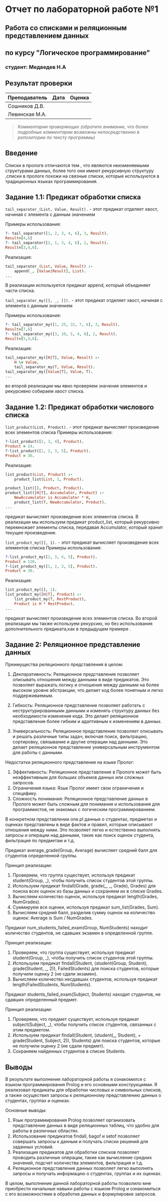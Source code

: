 # Отчет по лабораторной работе №1
## Работа со списками и реляционным представлением данных
## по курсу "Логическое программирование"

### студент: Медведев Н.А

## Результат проверки

| Преподаватель     | Дата         |  Оценка       |
|-------------------|--------------|---------------|
| Сошников Д.В. |              |               |
| Левинская М.А.|              |               |

> *Комментарии проверяющих (обратите внимание, что более подробные комментарии возможны непосредственно в репозитории по тексту программы)*


## Введение

Списки в прологе отличаются тем , что являются неизменяемыми структурами данных, более того они имеют рекурсивную структуру ,cписки в прологе похожи на связные списки, которые используются в традиционных языках программирования.

## Задание 1.1: Предикат обработки списка

`tail_separator_(List, Value, Result).` - этот предикат отделяет хвост, начиная с элемента с данным значением

Примеры использования:
```prolog
?- tail_separator([1, 2, 3, 4, 6], 3, Result).
Result=[4,6]
?- tail_separator([2, 1, 3, 4, 6], 2, Result).
Result=[3,4,6].
```

Реализация:
```prolog
tail_separator_(List, Value, Result) :- 
    append(_, [Value|Result], List).
...
```

В  реализации используется предикат append, который объединяет части списка.

`tail_separator_my([], _, []).` - этот предикат отделяет хвост, начиная с элемента с данным значением

Примеры использования:
```prolog
?- tail_separator_my([1, 25, 32, 7, 6], 3, Result).
Result=[7,6]
?- tail_separator_my([3, 10, 5, 4, 6], 2, Result).
Result=[5,4,6].
```

Реализация:
```prolog
tail_separator_my([H|T], Value, Result) :-
    H \= Value,
    tail_separator_my(T, Value, Result).
tail_separator_my([Value|T], Value, T).
...
```
во второй реализации мы явно проверяем значения элементов и рекурсивно собираем хвост списка.

## Задание 1.2: Предикат обработки числового списка
`list_product(List, Product).` - этот предикат вычисляет произведение всех элементов списка
Примеры использования:
```prolog
?-list_product([2, 3, 4], Product). 
Product = 24.
?-list_product([1, 2, 3, 5], Product). 
Product = 30.
```

Реализация:
```prolog
list_product(List, Product) :-
    product_list(List, 1, Product).

product_list([], Product, Product).
product_list([H|T], Accumulator, Product) :-
    NewAccumulator is Accumulator * H,
    product_list(T, NewAccumulator, Product).
...
```
предикат  вычисляет произведение всех элементов списка. В  реализации мы используем предикат product_list, который рекурсивно перемножает элементы списка, передавая Accumulator, который хранит текущее произведение. 

`list_product_my([], 1).` - этот предикат вычисляет произведение всех элементов списка
Примеры использования:
```prolog
?-list_product_my([2, 3, 4, 5], Product). 
Product = 120.
?-list_product_my([1, 2, 3, 5], Product). 
Product = 30.
```

Реализация:
```prolog
list_product_my([], 1).
list_product_my([H|T], Product) :-
    list_product_my(T, RestProduct),
    Product is H * RestProduct.
...
```
предикат  вычисляет произведение всех элементов списка. Во второй реализации мы также используем рекурсию, но без использования дополнительного предиката,как в предыдущем примере .
## Задание 2: Реляционное представление данных

Преимущества реляционного представления в целом:

1. Декларативность: Реляционное представление позволяет описывать отношения между данными в виде предикатов. Это позволяет выражать логику и отношения между данными на более высоком уровне абстракции, что делает код более понятным и легко поддерживаемым.

2. Гибкость: Реляционное представление позволяет работать с неструктурированными данными и изменять структуру данных без необходимости изменения кода. Это делает реляционное представление более гибким и адаптивным к изменениям в данных.

3. Универсальность: Реляционное представление позволяет описывать и решать различные типы задач, включая поиск, фильтрацию, сортировку, связывание и другие операции над данными. Это делает реляционное представление универсальным инструментом для работы с данными.

Недостатки реляционного представления на языке Пролог:

1. Эффективность: Реляционное представление в Прологе может быть неэффективным для больших объемов данных или сложных запросов. 
2. Ограничения языка: Язык Пролог имеет свои ограничения и специфику.
3. Сложность понимания: Реляционное представление данных в Прологе может быть сложным для понимания и использования для программистов, не знакомых с логическим программированием. 

В конкретном представлении one.pl  данные о студентах, предметах и оценках представлены в виде фактов и правил, которые описывают отношения между ними. Это позволяет легко и естественно выполнять запросы и операции над данными, такие как поиск оценок студента, фильтрация по предметам и т.д. 

Предикат average_grade(Group, Average) вычисляет средний балл для студентов определенной группы. 

Принцип реализации:
1. Проверяем, что группа существует, используя предикат student(Group, _), чтобы получить список студентов этой группы.
2. Используем предикат findall(Grade, grade(_, _, Grade), Grades) для поиска всех оценок из базы данных и сохраняем их в списке Grades.
3. Вычисляем количество оценок, используя предикат length(Grades, NumGrades).
4. Суммируем все оценки, используя предикат sum_list(Grades, Sum).
5. Вычисляем средний балл, разделив сумму оценок на количество оценок: Average is Sum / NumGrades.

Предикат num_students_failed_exam(Group, NumStudents) находит количество студентов, не сдавших экзамен в определенной группе.

Принцип реализации:
1. Проверяем, что группа существует, используя предикат student(Group, _), чтобы получить список студентов этой группы.
2. Используем предикат findall(Student, (student(Group, Student), grade(Student, _, 2)), FailedStudents) для поиска студентов, которые получили оценку 2 (не сдали экзамен).
3. Вычисляем количество несдавших студентов, используя предикат length(FailedStudents, NumStudents).

Предикат students_failed_exam(Subject, Students) находит студентов, не сдавших определенный предмет.

Принцип реализации:
1. Проверяем, что предмет существует, используя предикат subject(Subject, _), чтобы получить список студентов, связанных с этим предметом.
2. Используем предикат findall(Student, (student(_, Student), \+ grade(Student, Subject, 2)), Students) для поиска студентов, которые не получили оценку 2 (не сдали предмет).
3. Сохраняем найденных студентов в списке Students.

## Выводы
В результате выполнения лабораторной работы я ознакомился с языком программирования Prolog и его основными конструкциями. Я реализовал предикаты для обработки числовых и символьных списков, а также осуществил запросы к реляционному представлению данных о студентах, группах и оценках.

Основные выводы:
1. Язык программирования Prolog позволяет организовать представление данных в виде реляционных таблиц, что удобно для работы в различных областях.
2. Использование предикатов findall, bagof и setof позволяет совершать запросы к данным и получать списки решений для заданных условий.
3. Реализация предикатов для обработки списков позволяет проводить различные операции, такие как вычисление средних значений, подсчет количества элементов, фильтрация и т.д.
4. Реляционное представление данных позволяет легко выполнять запросы и получать информацию о студентах, группах и их оценках.

В целом, выполнение данной лабораторной работы позволило мне приобрести начальные навыки работы с языком Prolog и ознакомиться с его возможностями в обработке данных и формулировке запросов.

